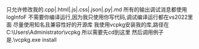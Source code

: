 只允许修改我的.cpp|.html|.js|.css|.json|.py|.md
所有的输出调试消息都使用logInfoF
不需要你编译运行,因为我只使用你写代码,调试编译运行都在vs2022里面
尽量使用知名且兼容性好的开源库
我使用vcpkg安装我的库,路径在C:\Users\Administrator\vcpkg 所以需要先cd到这里 然后调用例子是.\vcpkg.exe install